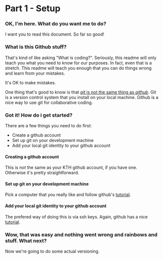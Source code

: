 # Part 1 - Setup

### OK, I'm here. What do you want me to do?
I want you to read this document. So far so good!

### What is this Github stuff?
That's kind of like asking "What is coding?". Seriously, this readme will only teach you what you need to know for our purposes. In fact, even that is a stretch. This readme will teach you enough that you can do things wrong and learn from your mistakes.

It's OK to make mistakes.

One thing that's good to know is that [_git_ is not the same thing as _github_](http://jahya.net/blog/?2013-05-git-vs-github). Git is a version control system that you install on your local machine. Github is a nice way to use git for collaborative coding.

### Got it! How do i get started?
There are a few things you need to do first:

 - Create a github account
 - Set up git on your development machine
 - Add your local git identity to your github account

#### Creating a github account
This is _not_ the same as your KTH github account, if you have one. Otherwise it's pretty straightforward.

#### Set up git on your development machine
Pick a computer that you really like and follow github's [tutorial](https://help.github.com/articles/set-up-git/).

#### Add your local git identity to your github account
The prefered way of doing this is via ssh keys. Again, github has a nice [tutorial](https://help.github.com/articles/generating-ssh-keys/).

### Wow, that was easy and nothing went wrong and rainbows and stuff. What next?
Now we're going to do some actual versioning.

